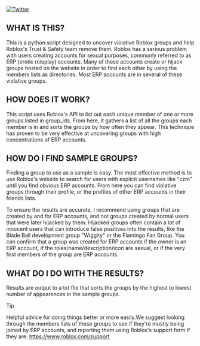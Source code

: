 [![Twitter](https://img.shields.io/twitter/url/https/twitter.com/modfordummies.svg?style=social&label=Follow%20%40ModForDummies)](https://twitter.com/ModForDummies)


## WHAT IS THIS?
This is a python script designed to uncover violative Roblox groups and help Roblox's Trust & Safety team remove them. Roblox has a serious problem with users creating accounts for sexual purposes, commonly referred to as ERP (erotic roleplay) accounts. Many of these accounts create or hijack groups hosted on the website in order to find each other by using the members lists as directories. Most ERP accounts are in several of these violative groups.

## HOW DOES IT WORK?
This script uses Roblox's API to list out each unique member of one or more groups listed in group_ids. From here, it gathers a list of all the groups each member is in and sorts the groups by how often they appear. This technique has proven to be very effective at uncovering groups with high concentrations of ERP accounts.

## HOW DO I FIND SAMPLE GROUPS?
Finding a group to use as a sample is easy. The most effective method is to use Roblox's website to search for users with explicit usernames like "czm" until you find obvious ERP accounts. From here you can find violative groups through their profile, or the profiles of other ERP accounts in their friends lists.

To ensure the results are accurate, I recommend using groups that are created by and for ERP accounts, and not groups created by normal users that were later hijacked by them. Hijacked groups often contain a lot of innocent users that can introduce false positives into the results, like the Blade Ball development group "Wiggity" or the Flamingo Fan Group. You can confirm that a group was created for ERP accounts if the owner is an ERP account, if the roles/name/description/icon are sexual, or if the very first members of the group are ERP accounts.

## WHAT DO I DO WITH THE RESULTS?
Results are output to a txt file that sorts the groups by the highest to lowest number of appearences in the sample groups.

> [!TIP]
> Helpful advice for doing things better or more easily.We suggest looking through the members lists of these groups to see if they're mostly being joined by ERP accounts, and reporting them using Roblox's support form if they are. https://www.roblox.com/support

